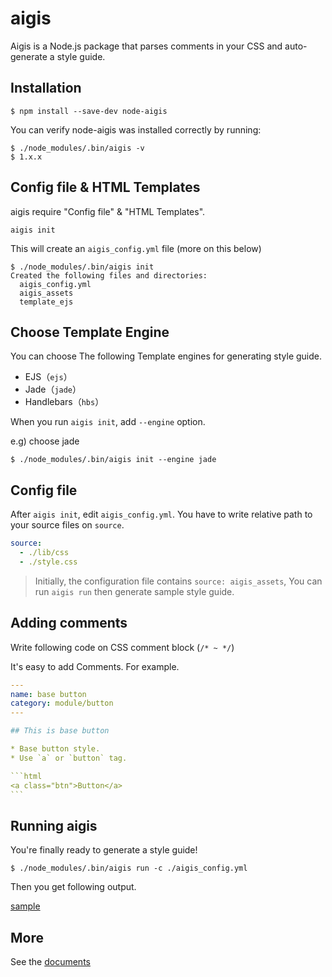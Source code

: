 # aigis

Aigis is a Node.js package that parses comments in your CSS and auto-generate a style guide.

## Installation

```shell
$ npm install --save-dev node-aigis
```

You can verify node-aigis was installed correctly by running:

```shell
$ ./node_modules/.bin/aigis -v
$ 1.x.x
```

## Config file & HTML Templates

aigis require "Config file" & "HTML Templates".

```
aigis init
```

This will create an `aigis_config.yml` file (more on this below)

```shell
$ ./node_modules/.bin/aigis init
Created the following files and directories:
  aigis_config.yml
  aigis_assets
  template_ejs
```

## Choose Template Engine

You can choose The following Template engines for generating style guide.

* EJS（`ejs`）
* Jade（`jade`）
* Handlebars（`hbs`）

When you run `aigis init`, add `--engine` option.

e.g) choose jade

```shell
$ ./node_modules/.bin/aigis init --engine jade
```

## Config file

After `aigis init`, edit `aigis_config.yml`. You have to write relative path to your source files on `source`.

```yaml
source:
  - ./lib/css
  - ./style.css
```

> Initially, the configuration file contains `source: aigis_assets`, You can run `aigis run` then generate sample style guide.

## Adding comments

Write following code on CSS comment block (<code>&#047;&#042; ~ &#042;&#047;</code>)


It's easy to add Comments. For example.

```yaml
---
name: base button
category: module/button
---

## This is base button

* Base button style.
* Use `a` or `button` tag.

​```html
<a class="btn">Button</a>
​```

```

## Running aigis

You're finally ready to generate a style guide!

```shell
$ ./node_modules/.bin/aigis run -c ./aigis_config.yml
```

Then you get following output.

<a href="http://pxgrid.github.io/aigis/sample/category/mod/btn/" target="_blank">sample</a>


## More

See the [documents](https://pxgrid.github.io/aigis/docs/en/)

